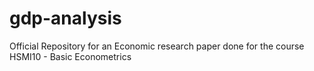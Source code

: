 # gdp-analysis
Official Repository for an Economic research paper done for the course HSMI10 - Basic Econometrics
